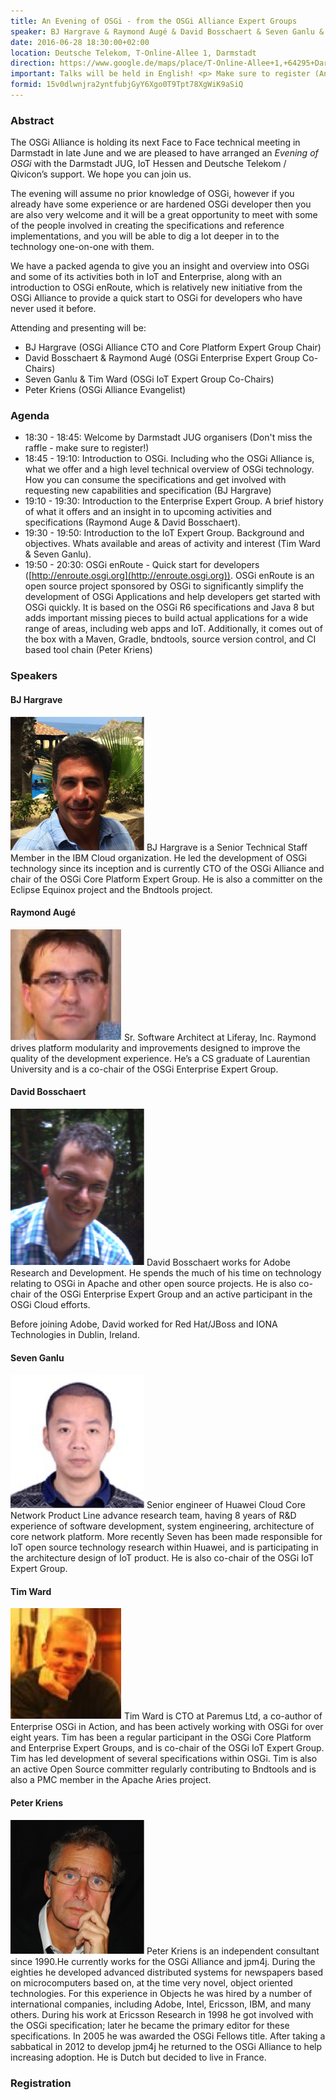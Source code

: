 ```yaml
---
title: An Evening of OSGi - from the OSGi Alliance Expert Groups
speaker: BJ Hargrave & Raymond Augé & David Bosschaert & Seven Ganlu & Tim Ward & Peter Kriens
date: 2016-06-28 18:30:00+02:00
location: Deutsche Telekom, T-Online-Allee 1, Darmstadt
direction: https://www.google.de/maps/place/T-Online-Allee+1,+64295+Darmstadt/@49.86471,8.6232713,17z/data=!3m1!4b1!4m5!3m4!1s0x47bd709dcdebef67:0x5b0032c42cc77a93!8m2!3d49.86471!4d8.62546
important: Talks will be held in English! <p> Make sure to register (Anmeldung) at most 24h in advance!
formid: 15v0dlwnjra2yntfubjGyY6Xgo0T9Tpt78XgWiK9aSiQ
---
```


### Abstract

The OSGi Alliance is holding its next Face to Face technical meeting in Darmstadt in late June and we are pleased to 
have arranged an _Evening of OSGi_ with the Darmstadt JUG, IoT Hessen and Deutsche Telekom / Qivicon’s support. 
We hope you can join us.

The evening will assume no prior knowledge of OSGi, however if you already have some experience  or are hardened OSGi 
developer then you are also very welcome and it will be a great opportunity to meet with some of the people involved in
creating the specifications and reference implementations, and you will be able to dig a lot deeper in to the technology
one-on-one with them.

We have a packed agenda to give you an insight and overview into OSGi and some of its activities both in IoT and 
Enterprise, along with an introduction to OSGi enRoute, which is relatively new initiative from the OSGi Alliance to 
provide a quick start to OSGi for developers who have never used it before.   

Attending and presenting will be:

* BJ Hargrave (OSGi Alliance CTO and Core Platform Expert Group Chair)
* David Bosschaert & Raymond Augé (OSGi Enterprise Expert Group Co-Chairs)
* Seven Ganlu & Tim Ward (OSGi IoT Expert Group Co-Chairs)
* Peter Kriens (OSGi Alliance Evangelist)

### Agenda

<!--| *Time*        | *Topic* | *Speaker(s)*        |-->
<!--| ------------- | ------- | -------------------:|-->

* 18:30 - 18:45: Welcome by Darmstadt JUG organisers (Don't miss the raffle - make sure to register!)
* 18:45 - 19:10: Introduction to OSGi. Including who the OSGi Alliance is, what we offer and a high level technical overview of OSGi technology. How you can consume the specifications and get involved with requesting new capabilities and specification (BJ Hargrave) 
* 19:10 - 19:30: Introduction to the Enterprise Expert Group. A brief history of what it offers and an insight in to upcoming activities and specifications	(Raymond Auge & David Bosschaert).
* 19:30 - 19:50: Introduction to the IoT Expert Group. Background and objectives. Whats available and areas of activity and interest (Tim Ward & Seven Ganlu).
* 19:50 - 20:30: OSGi enRoute - Quick start for developers ([http://enroute.osgi.org](http://enroute.osgi.org)). OSGi enRoute is an open source project sponsored by OSGi to significantly simplify the development of OSGi Applications and help developers get started with OSGi quickly. It is based on the OSGi R6 specifications and Java 8 but adds important missing pieces to build actual applications for a wide range of areas, including web apps and IoT. Additionally, it comes out of the box with a Maven, Gradle, bndtools, source version control, and CI based tool chain (Peter Kriens) 

### Speakers

#### BJ Hargrave

<img src="/images/speaker/osgi-bj-hargrave.png" class="speakerpic"/>
BJ Hargrave is a Senior Technical Staff Member in the IBM Cloud organization. He led the development of OSGi technology since its inception and is currently CTO of the OSGi Alliance and chair of the OSGi Core Platform Expert Group. He is also a committer on the Eclipse Equinox project and the Bndtools project.
	
#### Raymond Augé

<img src="/images/speaker/osgi-raymond-auge.png" class="speakerpic"/>
Sr. Software Architect at Liferay, Inc. Raymond drives platform modularity and improvements designed to improve the quality of the development experience. He’s a CS graduate of Laurentian University and is a co-chair of the OSGi Enterprise Expert Group.
	
#### David Bosschaert

<img src="/images/speaker/osgi-david-bosschaert.png" class="speakerpic"/>
David Bosschaert works for Adobe Research and Development. He spends the much of his time on technology relating to OSGi in Apache and other open source projects. He is also co-chair of the OSGi Enterprise Expert Group and an active participant in the OSGi Cloud efforts.

Before joining Adobe, David worked for Red Hat/JBoss and IONA Technologies in Dublin, Ireland.
	
#### Seven Ganlu

<img src="/images/speaker/osgi-seven-ganlu.png" class="speakerpic"/>
Senior engineer of Huawei Cloud Core Network Product Line advance research team, having 8 years of R&D experience of software development, system engineering, architecture of core network platform. More recently Seven has been made responsible for IoT open source technology research within Huawei, and is participating in the architecture design of IoT product. He is also co-chair of the OSGi IoT Expert Group.
	
#### Tim Ward

<img src="/images/speaker/osgi-tim-ward.png" class="speakerpic"/>
Tim Ward is CTO at Paremus Ltd, a co-author of Enterprise OSGi in Action, and has been actively working with OSGi for over eight years. Tim has been a regular participant in the OSGi Core Platform and Enterprise Expert Groups, and is co-chair of the OSGi IoT Expert Group. Tim has led development of several specifications within OSGi. Tim is also an active Open Source committer regularly contributing to Bndtools and is also a PMC member in the Apache Aries project.
	
#### Peter Kriens

<img src="/images/speaker/osgi-peter-kriens.png" class="speakerpic"/>
Peter Kriens is an independent consultant since 1990.He currently works for the OSGi Alliance and jpm4j. During the eighties he developed advanced distributed systems for newspapers based on microcomputers based on, at the time very novel, object oriented technologies. For this experience in Objects he was hired by a number of international companies, including Adobe, Intel, Ericsson, IBM, and many others. During his work at Ericsson Research in 1998 he got involved with the OSGi specification; later he became the primary editor for these specifications. In 2005 he was awarded the OSGi Fellows title. After taking a sabbatical in 2012 to develop jpm4j he returned to the OSGi Alliance to help increasing adoption. He is Dutch but decided to live in France.

### Registration